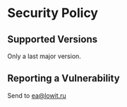 # Security Policy

## Supported Versions

Only a last major version.

## Reporting a Vulnerability

Send to ea@lowit.ru
